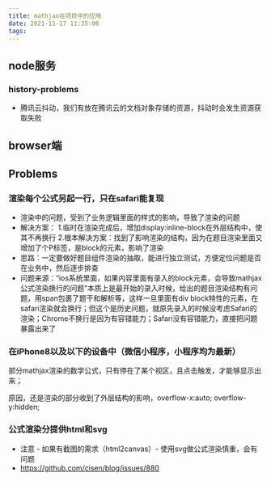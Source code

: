 ```yaml
---
title: mathjax在项目中的应用
date: 2021-11-17 11:35:06
tags:
---
```


## node服务
### history-problems
- 腾讯云抖动，我们有放在腾讯云的文档对象存储的资源，抖动时会发生资源获取失败



## browser端

## Problems

### 渲染每个公式另起一行，只在safari能复现

- 渲染中的问题，受到了业务逻辑里面的样式的影响，导致了渲染的问题
- 解决方案：
1.临时在渲染完成后，增加display:inline-block在外层结构中，使其不再换行
2.根本解决方案：找到了影响渲染的结构，因为在题目渲染里面又增加了个P标签，是block的元素，影响了渲染
- 思路：一定要做好题目组件渲染的抽取，能进行独立测试，方便定位问题是否在业务中，然后逐步排查
- 问题来源：“ios系统里面，如果内容里面有录入的block元素，会导致mathjax公式渲染换行的问题”本质上是最开始的录入时候，给出的题目渲染结构有问题，用span包裹了题干和解析等，这样一旦里面有div block特性的元素，在safari渲染就会换行；但这个是历史问题，就原先录入的时候没考虑Safari的渲染；Chrome不换行是因为有容错能力；Safari没有容错能力，直接把问题暴露出来了

### 在iPhone8以及以下的设备中（微信小程序，小程序均为最新）
部分mathjax渲染的数学公式，只有停在了某个视区，且点击触发，才能够显示出来；

原因，还是渲染的部分收到了外层结构的影响，overflow-x:auto; overflow-y:hidden;


### 公式渲染分提供html和svg
- 注意 - 如果有截图的需求（html2canvas）- 使用svg做公式渲染慎重，会有问题
- https://github.com/cisen/blog/issues/880